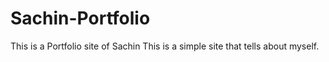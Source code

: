 # Sachin-Portfolio
This is a Portfolio site of Sachin 
This is a simple site that tells about myself.
